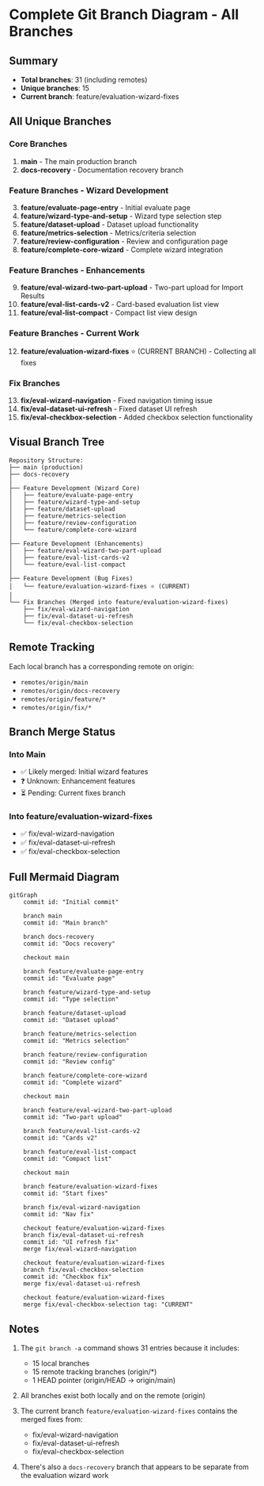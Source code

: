 # Complete Git Branch Diagram - All Branches

## Summary
- **Total branches**: 31 (including remotes)
- **Unique branches**: 15
- **Current branch**: feature/evaluation-wizard-fixes

## All Unique Branches

### Core Branches
1. **main** - The main production branch
2. **docs-recovery** - Documentation recovery branch

### Feature Branches - Wizard Development
3. **feature/evaluate-page-entry** - Initial evaluate page
4. **feature/wizard-type-and-setup** - Wizard type selection step
5. **feature/dataset-upload** - Dataset upload functionality
6. **feature/metrics-selection** - Metrics/criteria selection
7. **feature/review-configuration** - Review and configuration page
8. **feature/complete-core-wizard** - Complete wizard integration

### Feature Branches - Enhancements
9. **feature/eval-wizard-two-part-upload** - Two-part upload for Import Results
10. **feature/eval-list-cards-v2** - Card-based evaluation list view
11. **feature/eval-list-compact** - Compact list view design

### Feature Branches - Current Work
12. **feature/evaluation-wizard-fixes** ⭐ (CURRENT BRANCH) - Collecting all fixes

### Fix Branches
13. **fix/eval-wizard-navigation** - Fixed navigation timing issue
14. **fix/eval-dataset-ui-refresh** - Fixed dataset UI refresh
15. **fix/eval-checkbox-selection** - Added checkbox selection functionality

## Visual Branch Tree

```
Repository Structure:
├── main (production)
├── docs-recovery
│
├── Feature Development (Wizard Core)
│   ├── feature/evaluate-page-entry
│   ├── feature/wizard-type-and-setup
│   ├── feature/dataset-upload
│   ├── feature/metrics-selection
│   ├── feature/review-configuration
│   └── feature/complete-core-wizard
│
├── Feature Development (Enhancements)
│   ├── feature/eval-wizard-two-part-upload
│   ├── feature/eval-list-cards-v2
│   └── feature/eval-list-compact
│
├── Feature Development (Bug Fixes)
│   └── feature/evaluation-wizard-fixes ⭐ (CURRENT)
│
└── Fix Branches (Merged into feature/evaluation-wizard-fixes)
    ├── fix/eval-wizard-navigation
    ├── fix/eval-dataset-ui-refresh
    └── fix/eval-checkbox-selection
```

## Remote Tracking

Each local branch has a corresponding remote on origin:
- `remotes/origin/main`
- `remotes/origin/docs-recovery`
- `remotes/origin/feature/*`
- `remotes/origin/fix/*`

## Branch Merge Status

### Into Main
- ✅ Likely merged: Initial wizard features
- ❓ Unknown: Enhancement features
- ⏳ Pending: Current fixes branch

### Into feature/evaluation-wizard-fixes
- ✅ fix/eval-wizard-navigation
- ✅ fix/eval-dataset-ui-refresh  
- ✅ fix/eval-checkbox-selection

## Full Mermaid Diagram

```mermaid
gitGraph
    commit id: "Initial commit"
    
    branch main
    commit id: "Main branch"
    
    branch docs-recovery
    commit id: "Docs recovery"
    
    checkout main
    
    branch feature/evaluate-page-entry
    commit id: "Evaluate page"
    
    branch feature/wizard-type-and-setup
    commit id: "Type selection"
    
    branch feature/dataset-upload
    commit id: "Dataset upload"
    
    branch feature/metrics-selection
    commit id: "Metrics selection"
    
    branch feature/review-configuration
    commit id: "Review config"
    
    branch feature/complete-core-wizard
    commit id: "Complete wizard"
    
    checkout main
    
    branch feature/eval-wizard-two-part-upload
    commit id: "Two-part upload"
    
    branch feature/eval-list-cards-v2
    commit id: "Cards v2"
    
    branch feature/eval-list-compact
    commit id: "Compact list"
    
    checkout main
    
    branch feature/evaluation-wizard-fixes
    commit id: "Start fixes"
    
    branch fix/eval-wizard-navigation
    commit id: "Nav fix"
    
    checkout feature/evaluation-wizard-fixes
    branch fix/eval-dataset-ui-refresh
    commit id: "UI refresh fix"
    merge fix/eval-wizard-navigation
    
    checkout feature/evaluation-wizard-fixes
    branch fix/eval-checkbox-selection
    commit id: "Checkbox fix"
    merge fix/eval-dataset-ui-refresh
    
    checkout feature/evaluation-wizard-fixes
    merge fix/eval-checkbox-selection tag: "CURRENT"
```

## Notes

1. The `git branch -a` command shows 31 entries because it includes:
   - 15 local branches
   - 15 remote tracking branches (origin/*)
   - 1 HEAD pointer (origin/HEAD -> origin/main)

2. All branches exist both locally and on the remote (origin)

3. The current branch `feature/evaluation-wizard-fixes` contains the merged fixes from:
   - fix/eval-wizard-navigation
   - fix/eval-dataset-ui-refresh
   - fix/eval-checkbox-selection

4. There's also a `docs-recovery` branch that appears to be separate from the evaluation wizard work
